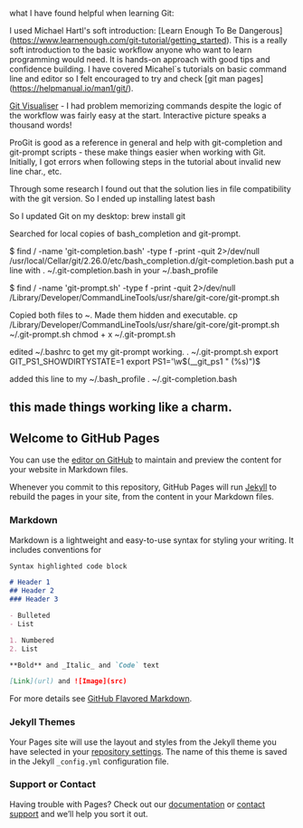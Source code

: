 what I have found helpful when learning Git:

I used Michael Hartl's soft introduction: [Learn Enough To Be Dangerous] (https://www.learnenough.com/git-tutorial/getting_started). This is a really soft introduction to the basic workflow anyone who want to learn programming would need. It is hands-on approach with good tips and confidence building. I have covered Micahel`s tutorials on basic command line and editor so I felt encouraged to try and check [git man pages] (https://helpmanual.io/man1/git/).

[Git Visualiser](http://git-school.github.io/visualizing-git/) - I had problem memorizing commands despite the logic of the workflow was fairly easy at the start.
Interactive picture speaks a thousand words! 

ProGit is good as a reference in general and help with git-completion and git-prompt scripts - these make things easier when working with Git.
Initially, I got errors when following steps in the tutorial about invalid new line char., etc. 

Through some research I found out that the solution lies in file compatibility with the git version.
So I ended up installing latest bash 

So I updated Git on my desktop: brew install git

Searched for local copies of bash_completion and git-prompt.

$ find / -name 'git-completion.bash' -type f -print -quit 2>/dev/null
/usr/local/Cellar/git/2.26.0/etc/bash_completion.d/git-completion.bash
put a line with . ~/.git-completion.bash in your ~/.bash_profile

$ find / -name 'git-prompt.sh' -type f -print -quit 2>/dev/null
/Library/Developer/CommandLineTools/usr/share/git-core/git-prompt.sh

Copied both files to ~. Made them hidden and executable.
cp /Library/Developer/CommandLineTools/usr/share/git-core/git-prompt.sh ~/.git-prompt.sh
chmod + x ~/.git-prompt.sh

edited ~/.bashrc to get my git-prompt working.
. ~/.git-prompt.sh
export GIT_PS1_SHOWDIRTYSTATE=1
export PS1='\w$(__git_ps1 " (%s)")\$

added this line to my ~/.bash_profile
. ~/.git-completion.bash

this made things working like a charm.
-------

## Welcome to GitHub Pages

You can use the [editor on GitHub](https://github.com/kryska44/website/edit/gh-pages/index.md) to maintain and preview the content for your website in Markdown files.

Whenever you commit to this repository, GitHub Pages will run [Jekyll](https://jekyllrb.com/) to rebuild the pages in your site, from the content in your Markdown files.

### Markdown

Markdown is a lightweight and easy-to-use syntax for styling your writing. It includes conventions for

```markdown
Syntax highlighted code block

# Header 1
## Header 2
### Header 3

- Bulleted
- List

1. Numbered
2. List

**Bold** and _Italic_ and `Code` text

[Link](url) and ![Image](src)
```

For more details see [GitHub Flavored Markdown](https://guides.github.com/features/mastering-markdown/).

### Jekyll Themes

Your Pages site will use the layout and styles from the Jekyll theme you have selected in your [repository settings](https://github.com/kryska44/website/settings). The name of this theme is saved in the Jekyll `_config.yml` configuration file.

### Support or Contact

Having trouble with Pages? Check out our [documentation](https://docs.github.com/categories/github-pages-basics/) or [contact support](https://github.com/contact) and we’ll help you sort it out.
